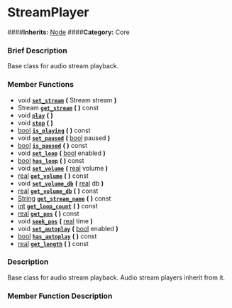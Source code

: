 #  StreamPlayer  
####**Inherits:** [Node](class_node)
####**Category:** Core

###  Brief Description  
Base class for audio stream playback.

###  Member Functions 
  * void  **[`set_stream`](#set_stream)**  **(** Stream stream  **)**
  * Stream  **[`get_stream`](#get_stream)**  **(** **)** const
  * void  **[`play`](#play)**  **(** **)**
  * void  **[`stop`](#stop)**  **(** **)**
  * [bool](class_bool)  **[`is_playing`](#is_playing)**  **(** **)** const
  * void  **[`set_paused`](#set_paused)**  **(** [bool](class_bool) paused  **)**
  * [bool](class_bool)  **[`is_paused`](#is_paused)**  **(** **)** const
  * void  **[`set_loop`](#set_loop)**  **(** [bool](class_bool) enabled  **)**
  * [bool](class_bool)  **[`has_loop`](#has_loop)**  **(** **)** const
  * void  **[`set_volume`](#set_volume)**  **(** [real](class_real) volume  **)**
  * [real](class_real)  **[`get_volume`](#get_volume)**  **(** **)** const
  * void  **[`set_volume_db`](#set_volume_db)**  **(** [real](class_real) db  **)**
  * [real](class_real)  **[`get_volume_db`](#get_volume_db)**  **(** **)** const
  * [String](class_string)  **[`get_stream_name`](#get_stream_name)**  **(** **)** const
  * [int](class_int)  **[`get_loop_count`](#get_loop_count)**  **(** **)** const
  * [real](class_real)  **[`get_pos`](#get_pos)**  **(** **)** const
  * void  **[`seek_pos`](#seek_pos)**  **(** [real](class_real) time  **)**
  * void  **[`set_autoplay`](#set_autoplay)**  **(** [bool](class_bool) enabled  **)**
  * [bool](class_bool)  **[`has_autoplay`](#has_autoplay)**  **(** **)** const
  * [real](class_real)  **[`get_length`](#get_length)**  **(** **)** const

###  Description  
Base class for audio stream playback. Audio stream players inherit from it.

###  Member Function Description  
